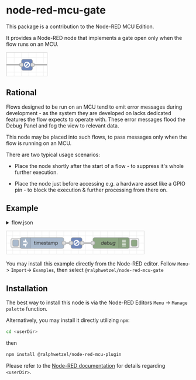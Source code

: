 # node-red-mcu-gate

This package is a contribution to the Node-RED MCU Edition.


It provides a Node-RED node that implements a gate open only when the flow runs on an MCU.

<img alt="mcuGate" src="resources/mcu-gate.png"
    style="min-width: 111px; width: 111px; align: center; border: 1px solid lightgray;"/>

## Rational
Flows designed to be run on an MCU tend to emit error messages during development - as the system they are developed on lacks dedicated features the flow expects to operate with. These error messages flood the Debug Panel and fog the view to relevant data.

This node may be placed into such flows, to pass messages only when the flow is running on an MCU.

There are two typical usage scenarios:

* Place the node shortly after the start of a flow - to suppress it's whole further execution.

* Place the node just before accessing e.g. a hardware asset like a GPIO pin - to block the execution & further processing from there on.

## Example

<details>
  <summary>flow.json</summary>

``` json
[
    {
        "id": "8e57486a6884e88d",
        "type": "tab",
        "label": "MCU Gate",
        "disabled": false,
        "info": "",
        "env": [],
        "_mcu": {
            "mcu": false
        }
    },
    {
        "id": "b047b7d4b7647eb6",
        "type": "inject",
        "z": "8e57486a6884e88d",
        "name": "",
        "props": [
            {
                "p": "payload"
            },
            {
                "p": "topic",
                "vt": "str"
            }
        ],
        "repeat": "",
        "crontab": "",
        "once": false,
        "onceDelay": 0.1,
        "topic": "",
        "payload": "",
        "payloadType": "date",
        "_mcu": {
            "mcu": false
        },
        "x": 180,
        "y": 160,
        "wires": [
            [
                "16586ed35da1e987"
            ]
        ]
    },
    {
        "id": "494754e7c9c51cfc",
        "type": "debug",
        "z": "8e57486a6884e88d",
        "name": "debug",
        "active": true,
        "tosidebar": true,
        "console": false,
        "tostatus": false,
        "complete": "payload",
        "targetType": "msg",
        "statusVal": "",
        "statusType": "auto",
        "_mcu": {
            "mcu": false
        },
        "x": 370,
        "y": 160,
        "wires": []
    },
    {
        "id": "16586ed35da1e987",
        "type": "mcu-gate",
        "z": "8e57486a6884e88d",
        "name": "",
        "l": false,
        "_mcu": {
            "mcu": false
        },
        "x": 275,
        "y": 160,
        "wires": [
            [
                "494754e7c9c51cfc"
            ]
        ]
    }
]
```
</details>

<img alt="mcuGate" src="resources/mcu-gate-example.png"
    style="min-width: 376px; width: 376px; align: center; border: 1px solid lightgray;"/>

You may install this example directly from the Node-RED editor. Follow `Menu`-> `Import`-> `Examples`, then select `@ralphwetzel/node-red-mcu-gate`

## Installation
The best way to install this node is via the Node-RED Editors `Menu` -> `Manage palette` function.

Alternatively, you may install it directly utilizing `npm`:

``` bash
cd <userDir>
```
then
```bash
npm install @ralphwetzel/node-red-mcu-plugin
```

Please refer to the [Node-RED documentation](https://nodered.org/docs/user-guide/runtime/configuration) for details regarding `<userDir>`.
